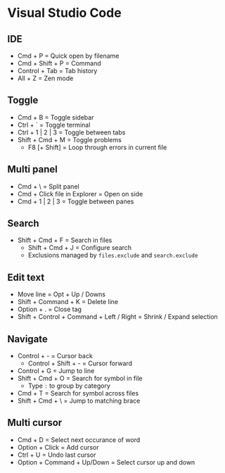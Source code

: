 # Visual Studio Code

## IDE

* Cmd + P = Quick open by filename
* Cmd + Shift + P = Command
* Control + Tab = Tab history
* All + Z = Zen mode

## Toggle

* Cmd + B = Toggle sidebar
* Ctrl + ` = Toggle terminal
* Ctrl + 1 | 2 | 3 = Toggle between tabs
* Shift + Cmd + M = Toggle problems
  * F8 [+ Shift] = Loop through errors in current file

## Multi panel

* Cmd + \ = Split panel
* Cmd + Click file in Explorer = Open on side
* Cmd + 1 | 2 | 3 = Toggle between panes

## Search

* Shift + Cmd + F = Search in files
  * Shift + Cmd + J = Configure search
  * Exclusions managed by `files.exclude` and `search.exclude`

## Edit text

* Move line = Opt + Up / Downs
* Shift + Command + K = Delete line
* Option + . = Close tag
* Shift + Control + Command + Left / Right = Shrink / Expand selection

## Navigate

* Control + - = Cursor back
  * Control + Shift + - = Cursor forward
* Control + G = Jump to line
* Shift + Cmd + O = Search for symbol in file
  * Type `:` to group by category
* Cmd + T = Search for symbol across files
* Shift + Cmd + \ = Jump to matching brace

## Multi cursor

* Cmd + D = Select next occurance of word
* Option + Click = Add cursor
* Ctrl + U = Undo last cursor
* Option + Command + Up/Down = Select cursor up and down
